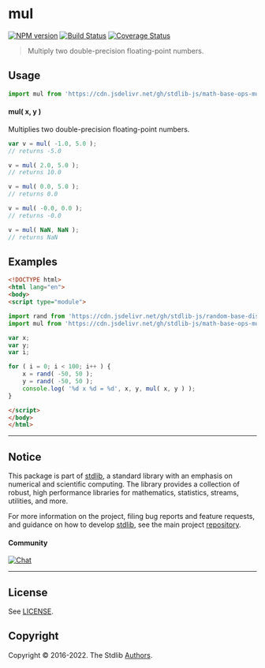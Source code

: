 <!--

@license Apache-2.0

Copyright (c) 2021 The Stdlib Authors.

Licensed under the Apache License, Version 2.0 (the "License");
you may not use this file except in compliance with the License.
You may obtain a copy of the License at

   http://www.apache.org/licenses/LICENSE-2.0

Unless required by applicable law or agreed to in writing, software
distributed under the License is distributed on an "AS IS" BASIS,
WITHOUT WARRANTIES OR CONDITIONS OF ANY KIND, either express or implied.
See the License for the specific language governing permissions and
limitations under the License.

-->

# mul

[![NPM version][npm-image]][npm-url] [![Build Status][test-image]][test-url] [![Coverage Status][coverage-image]][coverage-url] <!-- [![dependencies][dependencies-image]][dependencies-url] -->

> Multiply two double-precision floating-point numbers.

<!-- Section to include introductory text. Make sure to keep an empty line after the intro `section` element and another before the `/section` close. -->

<section class="intro">

</section>

<!-- /.intro -->

<!-- Package usage documentation. -->



<section class="usage">

## Usage

```javascript
import mul from 'https://cdn.jsdelivr.net/gh/stdlib-js/math-base-ops-mul@esm/index.mjs';
```

#### mul( x, y )

Multiplies two double-precision floating-point numbers.

```javascript
var v = mul( -1.0, 5.0 );
// returns -5.0

v = mul( 2.0, 5.0 );
// returns 10.0

v = mul( 0.0, 5.0 );
// returns 0.0

v = mul( -0.0, 0.0 );
// returns -0.0

v = mul( NaN, NaN );
// returns NaN
```

</section>

<!-- /.usage -->

<!-- Package usage notes. Make sure to keep an empty line after the `section` element and another before the `/section` close. -->

<section class="notes">

</section>

<!-- /.notes -->

<!-- Package usage examples. -->

<section class="examples">

## Examples

<!-- eslint no-undef: "error" -->

```html
<!DOCTYPE html>
<html lang="en">
<body>
<script type="module">

import rand from 'https://cdn.jsdelivr.net/gh/stdlib-js/random-base-discrete-uniform@esm/index.mjs';
import mul from 'https://cdn.jsdelivr.net/gh/stdlib-js/math-base-ops-mul@esm/index.mjs';

var x;
var y;
var i;

for ( i = 0; i < 100; i++ ) {
    x = rand( -50, 50 );
    y = rand( -50, 50 );
    console.log( '%d x %d = %d', x, y, mul( x, y ) );
}

</script>
</body>
</html>
```

</section>

<!-- /.examples -->

<!-- C interface documentation. -->



<!-- Section for related `stdlib` packages. Do not manually edit this section, as it is automatically populated. -->

<section class="related">

</section>

<!-- /.related -->

<!-- Section for all links. Make sure to keep an empty line after the `section` element and another before the `/section` close. -->


<section class="main-repo" >

* * *

## Notice

This package is part of [stdlib][stdlib], a standard library with an emphasis on numerical and scientific computing. The library provides a collection of robust, high performance libraries for mathematics, statistics, streams, utilities, and more.

For more information on the project, filing bug reports and feature requests, and guidance on how to develop [stdlib][stdlib], see the main project [repository][stdlib].

#### Community

[![Chat][chat-image]][chat-url]

---

## License

See [LICENSE][stdlib-license].


## Copyright

Copyright &copy; 2016-2022. The Stdlib [Authors][stdlib-authors].

</section>

<!-- /.stdlib -->

<!-- Section for all links. Make sure to keep an empty line after the `section` element and another before the `/section` close. -->

<section class="links">

[npm-image]: http://img.shields.io/npm/v/@stdlib/math-base-ops-mul.svg
[npm-url]: https://npmjs.org/package/@stdlib/math-base-ops-mul

[test-image]: https://github.com/stdlib-js/math-base-ops-mul/actions/workflows/test.yml/badge.svg?branch=main
[test-url]: https://github.com/stdlib-js/math-base-ops-mul/actions/workflows/test.yml?query=branch:main

[coverage-image]: https://img.shields.io/codecov/c/github/stdlib-js/math-base-ops-mul/main.svg
[coverage-url]: https://codecov.io/github/stdlib-js/math-base-ops-mul?branch=main

<!--

[dependencies-image]: https://img.shields.io/david/stdlib-js/math-base-ops-mul.svg
[dependencies-url]: https://david-dm.org/stdlib-js/math-base-ops-mul/main

-->

[chat-image]: https://img.shields.io/gitter/room/stdlib-js/stdlib.svg
[chat-url]: https://gitter.im/stdlib-js/stdlib/

[stdlib]: https://github.com/stdlib-js/stdlib

[stdlib-authors]: https://github.com/stdlib-js/stdlib/graphs/contributors

[umd]: https://github.com/umdjs/umd
[es-module]: https://developer.mozilla.org/en-US/docs/Web/JavaScript/Guide/Modules

[deno-url]: https://github.com/stdlib-js/math-base-ops-mul/tree/deno
[umd-url]: https://github.com/stdlib-js/math-base-ops-mul/tree/umd
[esm-url]: https://github.com/stdlib-js/math-base-ops-mul/tree/esm

[stdlib-license]: https://raw.githubusercontent.com/stdlib-js/math-base-ops-mul/main/LICENSE

</section>

<!-- /.links -->
